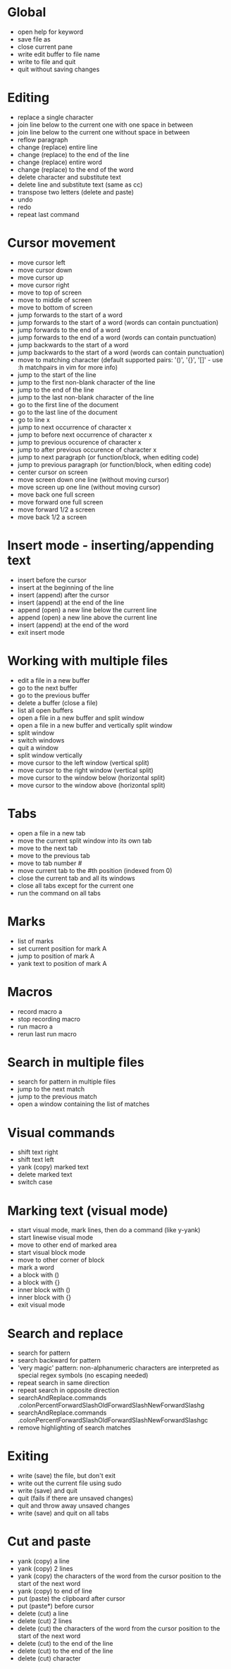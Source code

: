 # Global
* open help for keyword
* save file as
* close current pane
* write edit buffer to file name
* write to file and quit
* quit without saving changes

# Editing
* replace a single character
* join line below to the current one with one space in between
* join line below to the current one without space in between
* reflow paragraph
* change (replace) entire line
* change (replace) to the end of the line
* change (replace) entire word
* change (replace) to the end of the word
* delete character and substitute text
* delete line and substitute text (same as cc)
* transpose two letters (delete and paste)
* undo
* redo
* repeat last command

# Cursor movement
* move cursor left
* move cursor down
* move cursor up
* move cursor right
* move to top of screen
* move to middle of screen
* move to bottom of screen
* jump forwards to the start of a word
* jump forwards to the start of a word (words can contain punctuation)
* jump forwards to the end of a word
* jump forwards to the end of a word (words can contain punctuation)
* jump backwards to the start of a word
* jump backwards to the start of a word (words can contain punctuation)
* move to matching character (default supported pairs: '()', '{}', '[]' - use :h matchpairs in vim for more info)
* jump to the start of the line
* jump to the first non-blank character of the line
* jump to the end of the line
* jump to the last non-blank character of the line
* go to the first line of the document
* go to the last line of the document
* go to line x
* jump to next occurrence of character x
* jump to before next occurrence of character x
* jump to previous occurence of character x
* jump to after previous occurence of character x
* jump to next paragraph (or function/block, when editing code)
* jump to previous paragraph (or function/block, when editing code)
* center cursor on screen
* move screen down one line (without moving cursor)
* move screen up one line (without moving cursor)
* move back one full screen
* move forward one full screen
* move forward 1/2 a screen
* move back 1/2 a screen

# Insert mode - inserting/appending text
* insert before the cursor
* insert at the beginning of the line
* insert (append) after the cursor
* insert (append) at the end of the line
* append (open) a new line below the current line
* append (open) a new line above the current line
* insert (append) at the end of the word
* exit insert mode

# Working with multiple files
* edit a file in a new buffer
* go to the next buffer
* go to the previous buffer
* delete a buffer (close a file)
* list all open buffers
* open a file in a new buffer and split window
* open a file in a new buffer and vertically split window
* split window
* switch windows
* quit a window
* split window vertically
* move cursor to the left window (vertical split)
* move cursor to the right window (vertical split)
* move cursor to the window below (horizontal split)
* move cursor to the window above (horizontal split)

# Tabs
* open a file in a new tab
* move the current split window into its own tab
* move to the next tab
* move to the previous tab
* move to tab number #
* move current tab to the #th position (indexed from 0)
* close the current tab and all its windows
* close all tabs except for the current one
* run the command on all tabs

# Marks
* list of marks
* set current position for mark A
* jump to position of mark A
* yank text to position of mark A

# Macros
* record macro a
* stop recording macro
* run macro a
* rerun last run macro

# Search in multiple files
* search for pattern in multiple files
* jump to the next match
* jump to the previous match
* open a window containing the list of matches

# Visual commands
* shift text right
* shift text left
* yank (copy) marked text
* delete marked text
* switch case

# Marking text (visual mode)
* start visual mode, mark lines, then do a command (like y-yank)
* start linewise visual mode
* move to other end of marked area
* start visual block mode
* move to other corner of block
* mark a word
* a block with ()
* a block with {}
* inner block with ()
* inner block with {}
* exit visual mode

# Search and replace
* search for pattern
* search backward for pattern
* 'very magic' pattern: non-alphanumeric characters are interpreted as special regex symbols (no escaping needed)
* repeat search in same direction
* repeat search in opposite direction
* searchAndReplace.commands .colonPercentForwardSlashOldForwardSlashNewForwardSlashg
* searchAndReplace.commands .colonPercentForwardSlashOldForwardSlashNewForwardSlashgc
* remove highlighting of search matches

# Exiting
* write (save) the file, but don't exit
* write out the current file using sudo
* write (save) and quit
* quit (fails if there are unsaved changes)
* quit and throw away unsaved changes
* write (save) and quit on all tabs

# Cut and paste
* yank (copy) a line
* yank (copy) 2 lines
* yank (copy) the characters of the word from the cursor position to the start of the next word
* yank (copy) to end of line
* put (paste) the clipboard after cursor
* put (paste*) before cursor
* delete (cut) a line
* delete (cut) 2 lines
* delete (cut) the characters of the word from the cursor position to the start of the next word
* delete (cut) to the end of the line
* delete (cut) to the end of the line
* delete (cut) character
